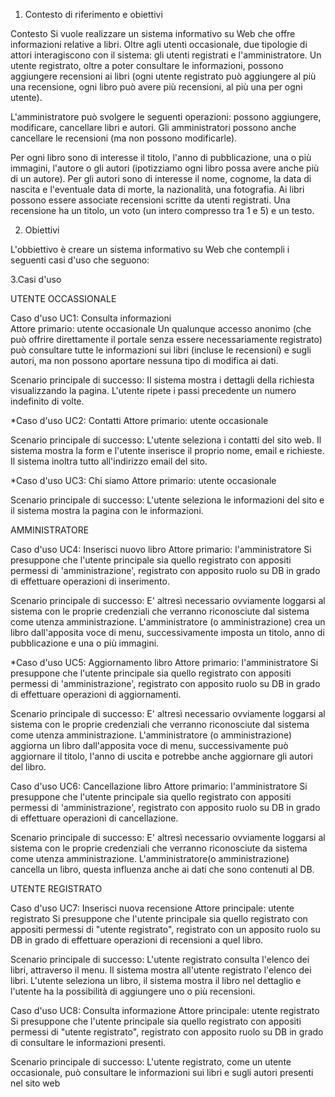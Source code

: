 1. Contesto di riferimento e obiettivi

Contesto 
Si vuole realizzare un sistema informativo su Web che offre informazioni relative a libri. Oltre agli utenti occasionale, due tipologie di attori interagiscono con il sistema: gli utenti registrati e l'amministratore. Un utente registrato, oltre a poter consultare le informazioni, possono aggiungere recensioni ai libri (ogni utente registrato può aggiungere al più una recensione, ogni libro può avere più recensioni, al più una per ogni utente).

L'amministratore può svolgere le seguenti operazioni: possono aggiungere, modificare, cancellare libri e autori. Gli amministratori possono anche cancellare le recensioni (ma non possono modificarle).

Per ogni libro sono di interesse il titolo, l'anno di pubblicazione, una o più immagini, l'autore o gli autori (ipotizziamo ogni libro possa avere anche più di un autore). Per gli autori sono di interesse il nome, cognome, la data di nascita e l'eventuale data di morte, la nazionalità, una fotografia.
Ai libri possono essere associate recensioni scritte da utenti registrati. Una recensione ha un titolo, un voto (un intero compresso tra 1 e 5) e un testo.

2. Obiettivi

L'obbiettivo è creare un sistema informativo su Web che contempli i seguenti casi d'uso che seguono:

3.Casi d'uso 

UTENTE OCCASSIONALE

Caso d'uso UC1: Consulta informazioni  
Attore primario: utente occasionale 
Un qualunque accesso anonimo (che può offrire direttamente il portale senza essere necessariamente registrato) può consultare tutte le informazioni sui libri (incluse le recensioni) e sugli autori, ma non possono aportare nessuna tipo di modifica ai dati.

Scenario principale di successo: 
Il sistema mostra i dettagli della richiesta visualizzando la pagina. L'utente ripete i passi precedente un numero indefinito di volte.

*Caso d'uso UC2: Contatti
Attore primario: utente occasionale

Scenario principale di successo: L'utente seleziona i contatti del sito web. Il sistema mostra la form e l'utente inserisce il proprio nome, email e richieste. Il sistema inoltra tutto all'indirizzo email del sito.

*Caso d'uso UC3: Chi siamo
Attore primario: utente occasionale

Scenario principale di successo: L'utente seleziona le informazioni del sito e il sistema mostra la pagina con le informazioni.

AMMINISTRATORE

Caso d'uso UC4: Inserisci nuovo libro
Attore primario: l'amministratore
Si presuppone che l'utente principale sia quello registrato con appositi permessi di 'amministrazione', registrato con apposito ruolo su DB in grado di effettuare operazioni di inserimento.

Scenario principale di successo: E' altresì necessario ovviamente loggarsi al sistema con le proprie credenziali che verranno riconosciute dal sistema come utenza amministrazione. L'amministratore (o amministrazione) crea un libro dall'apposita voce di menu, successivamente imposta un titolo, anno di pubblicazione e una o più immagini.

*Caso d'uso UC5: Aggiornamento libro
Attore primario: l'amministratore
Si presuppone che l'utente principale sia quello registrato con appositi permessi di 'amministrazione', registrato con apposito ruolo su DB in grado di effettuare operazioni di aggiornamenti.

Scenario principale di successo: E' altresì necessario ovviamente loggarsi al sistema con le proprie credenziali che verranno riconosciute dal sistema come utenza amministrazione. L'amministratore (o amministrazione) aggiorna un libro dall'apposita voce di menu, successivamente può aggiornare il titolo, l'anno di uscita e potrebbe anche aggiornare gli autori del libro.

Caso d'uso UC6: Cancellazione libro
Attore primario: l'amministratore
Si presuppone che l'utente principale sia quello registrato con appositi permessi di 'amministrazione', registrato con apposito ruolo su DB in grado di effettuare operazioni di cancellazione.

Scenario principale di successo: E' altresì necessario ovviamente loggarsi al sistema con le proprie credenziali che verranno riconosciute da sistema come utenza amministrazione. L'amministratore(o amministrazione) cancella un libro, questa influenza anche ai dati che sono contenuti al DB.

UTENTE REGISTRATO

Caso d'uso UC7: Inserisci nuova recensione
Attore principale: utente registrato
Si presuppone che l'utente principale sia quello registrato con appositi permessi di "utente registrato", registrato con un apposito ruolo su DB in grado di effettuare operazioni di recensioni a quel libro.

Scenario principale di successo: L'utente registrato consulta l'elenco dei libri, attraverso il menu. Il sistema mostra all'utente registrato l'elenco dei libri. L'utente seleziona un libro, il sistema mostra il libro nel dettaglio e l'utente ha la possibilità di aggiungere uno o più recensioni.

Caso d'uso UC8: Consulta informazione
Attore principale: utente registrato
Si presuppone che l'utente principale sia quello registrato con appositi permessi di "utente registrato", registrato con apposito ruolo su DB in grado di consultare le informazioni presenti.

Scenario principale di successo: L'utente registrato, come un utente occasionale, può consultare le informazioni sui libri e sugli autori presenti nel sito web 







